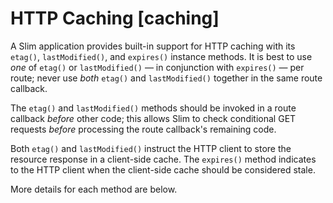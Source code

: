 # HTTP Caching [caching] #

A Slim application provides built-in support for HTTP caching with its `etag()`, `lastModified()`, and `expires()` instance methods. It is best to use _one_ of `etag()` or `lastModified()` — in conjunction with `expires()` — per route; never use _both_ `etag()` and `lastModified()` together in the same route callback.

The `etag()` and `lastModified()` methods should be invoked in a route callback *before* other code; this allows Slim to check conditional GET requests _before_ processing the route callback's remaining code.

Both `etag()` and `lastModified()` instruct the HTTP client to store the resource response in a client-side cache. The `expires()` method indicates to the HTTP client when the client-side cache should be considered stale.

More details for each method are below. 